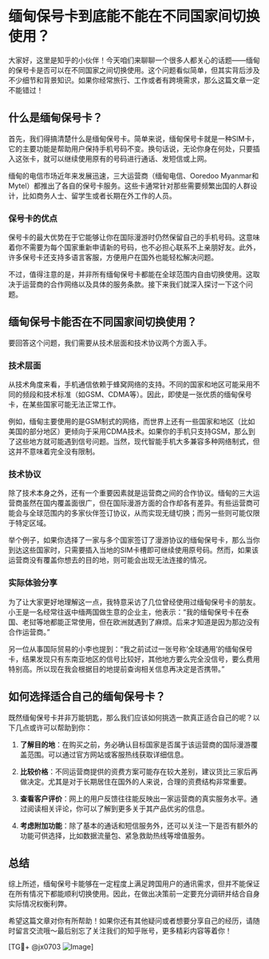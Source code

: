 # 缅甸保号卡到底能不能在不同国家间切换使用？

大家好，这里是知乎的小伙伴！今天咱们来聊聊一个很多人都关心的话题——缅甸的保号卡是否可以在不同国家之间切换使用。这个问题看似简单，但其实背后涉及不少细节和背景知识。如果你经常旅行、工作或者有跨境需求，那么这篇文章一定不能错过！

## 什么是缅甸保号卡？

首先，我们得搞清楚什么是缅甸保号卡。简单来说，缅甸保号卡就是一种SIM卡，它的主要功能是帮助用户保持手机号码不变。换句话说，无论你身在何处，只要插入这张卡，就可以继续使用原有的号码进行通话、发短信或上网。

缅甸的电信市场近年来发展迅速，三大运营商（缅甸电信、Ooredoo Myanmar和Mytel）都推出了各自的保号卡服务。这些卡通常针对那些需要频繁出国的人群设计，比如商务人士、留学生或者长期在外工作的人员。

### 保号卡的优点

保号卡的最大优势在于它能够让你在国际漫游时仍然保留自己的手机号码。这意味着你不需要为每个国家重新申请新的号码，也不必担心联系不上亲朋好友。此外，许多保号卡还支持多语言客服，方便用户在国外也能轻松解决问题。

不过，值得注意的是，并非所有缅甸保号卡都能在全球范围内自由切换使用。这取决于运营商的合作网络以及具体的服务条款。接下来我们就深入探讨一下这个问题。

## 缅甸保号卡能否在不同国家间切换使用？

要回答这个问题，我们需要从技术层面和技术协议两个方面入手。

### 技术层面

从技术角度来看，手机通信依赖于蜂窝网络的支持。不同的国家和地区可能采用不同的频段和技术标准（如GSM、CDMA等）。因此，即使是一张优质的缅甸保号卡，在某些国家可能无法正常工作。

例如，缅甸主要使用的是GSM制式的网络，而世界上还有一些国家和地区（比如美国的部分地区）更倾向于采用CDMA技术。如果你的手机只支持GSM，那么到了这些地方就可能遇到信号问题。当然，现代智能手机大多兼容多种网络制式，但这并不意味着完全没有限制。

### 技术协议

除了技术本身之外，还有一个重要因素就是运营商之间的合作协议。缅甸的三大运营商虽然在国内覆盖面很广，但在国际漫游方面的合作却各有差异。有些运营商可能会与全球范围内的多家伙伴签订协议，从而实现无缝切换；而另一些则可能仅限于特定区域。

举个例子，如果你选择了一家与多个国家签订了漫游协议的缅甸保号卡，那么当你到达这些国家时，只需要插入当地的SIM卡槽即可继续使用原号码。然而，如果该运营商没有覆盖你想去的目的地，则可能会出现无法连接的情况。

### 实际体验分享

为了让大家更好地理解这一点，我特意采访了几位曾经使用过缅甸保号卡的朋友。小王是一名经常往返中缅两国做生意的企业主，他表示：“我的缅甸保号卡在泰国、老挝等地都能正常使用，但在欧洲就遇到了麻烦。后来才知道是因为那边没有合作运营商。”

另一位从事国际贸易的小李也提到：“我之前试过一张号称‘全球通用’的缅甸保号卡，结果发现只有东南亚地区的信号比较好，其他地方要么完全没信号，要么费用特别高。所以现在我会根据目的地提前查询相关信息再决定是否携带。”

## 如何选择适合自己的缅甸保号卡？

既然缅甸保号卡并非万能钥匙，那么我们应该如何挑选一款真正适合自己的呢？以下几点或许可以帮助到你：

1. **了解目的地**：在购买之前，务必确认目标国家是否属于该运营商的国际漫游覆盖范围。可以通过官方网站或客服热线获取详细信息。
   
2. **比较价格**：不同运营商提供的资费方案可能存在较大差别，建议货比三家后再做决定。尤其是对于长期居住在国外的人来说，合理的资费结构非常重要。
   
3. **查看客户评价**：网上的用户反馈往往能反映出一家运营商的真实服务水平。通过阅读相关评论，你可以了解到更多关于其产品优劣的信息。
   
4. **考虑附加功能**：除了基本的通话和短信服务外，还可以关注一下是否有额外的功能可供选择，比如数据流量包、紧急救助热线等增值服务。

## 总结

综上所述，缅甸保号卡能够在一定程度上满足跨国用户的通讯需求，但并不能保证在所有情况下都能顺利切换使用。因此，在做出决策前一定要充分调研并结合自身实际情况权衡利弊。

希望这篇文章对你有所帮助！如果你还有其他疑问或者想要分享自己的经历，请随时留言交流哦～最后别忘了关注我们的知乎账号，更多精彩内容等着你！

[TG💪+ @jx0703 ![Image](https://github.com/user-attachments/assets/dbca1d08-cadb-493c-b0ec-ad6f7a83f270)]